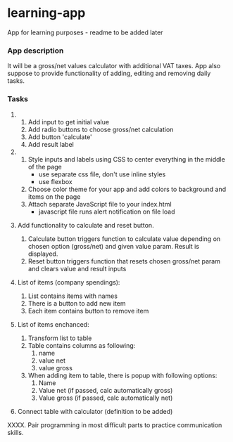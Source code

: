 # learning-app
App for learning purposes - readme to be added later


### App description
It will be a gross/net values calculator with additional VAT taxes. App also suppose to provide functionality of adding, editing and removing daily tasks.

### Tasks
1. 
    1. Add input to get initial value
    2. Add radio buttons to choose gross/net calculation
    3. Add button 'calculate'
    4. Add result label
2. 
    1. Style inputs and labels using CSS to center everything in the middle of the page
        - use separate css file, don't use inline styles
        - use flexbox
    2. Choose color theme for your app and add colors to background and items on the page
    3. Attach separate JavaScript file to your index.html
        - javascript file runs alert notification on file load

3. Add functionality to calculate and reset button.
   1. Calculate button triggers function to calculate value depending on chosen option (gross/net) and given value param.
   Result is displayed.
   2. Reset button triggers function that resets chosen gross/net param and clears value and result inputs

4. List of items (company spendings):
   1. List contains items with names
   2. There is a button to add new item
   3. Each item contains button to remove item

5. List of items enchanced:
   1. Transform list to table
   2. Table contains columns as following:
      1. name
      2. value net
      3. value gross
   3. When adding item to table, there is popup with following options:
      1. Name
      2. Value net (if passed, calc automatically gross)
      3. Value gross (if passed, calc automatically net)
   
6. Connect table with calculator (definition to be added)

XXXX. Pair programming in most difficult parts to practice communication skills.

        


